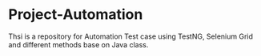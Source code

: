 # Project-Automation

Thsi is a repository for Automation Test case using TestNG, Selenium Grid and different methods base on Java class.
